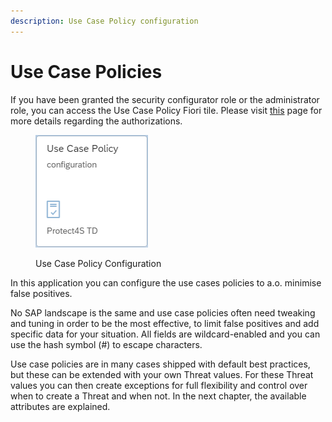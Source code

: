```yaml
---
description: Use Case Policy configuration
---
```


# Use Case Policies

If you have been granted the security configurator role or the administrator role, you can access the Use Case Policy Fiori tile. Please visit [this](../system-configuration-fiori-application/users-and-authorizations/authorizations.md) page for more details regarding the authorizations.

<figure><img src="../../.gitbook/assets/image (8).png" alt=""><figcaption><p>Use Case Policy Configuration</p></figcaption></figure>

In this application you can configure the use cases policies to a.o. minimise false positives.&#x20;

No SAP landscape is the same and use case policies often need tweaking and tuning in order to be the most effective, to limit false positives and add specific data for your situation. All fields are wildcard-enabled and you can use the hash symbol (#) to escape characters.

Use case policies are in many cases shipped with default best practices, but these can be extended with your own Threat values. For these Threat values you can then create exceptions for full flexibility and control over when to create a Threat and when not. In the next chapter, the available attributes are explained.
